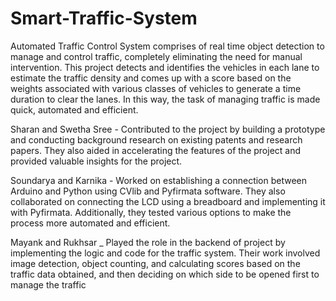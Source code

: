 # Smart-Traffic-System
Automated Traffic Control System comprises of real time object detection to manage and control traffic, completely eliminating the need for manual intervention. This project detects and identifies the vehicles in each lane to estimate the traffic density and comes up with a score based on the weights associated with various classes of vehicles to generate a time duration to clear the lanes. In this way, the task of managing traffic is made quick, automated and efficient.

Sharan and Swetha Sree - Contributed to the project by building a prototype and conducting background research on existing patents and research papers. They also aided in accelerating the features of the project and provided valuable insights for the project.

Soundarya and Karnika - Worked on establishing a connection between Arduino and Python using CVlib and Pyfirmata software. They also collaborated on connecting the LCD using a breadboard and implementing it with Pyfirmata. Additionally, they tested various options to make the process more automated and efficient.

Mayank and Rukhsar _ Played the role in the backend of project by implementing the logic and code for the traffic system. Their work involved image detection, object counting, and calculating scores based on the traffic data obtained, and then deciding on which side to be opened first to manage the traffic
